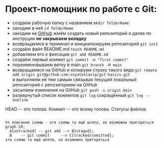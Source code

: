 Проект-помощник по работе с Git:
=====================================

* создаем рабочую папку с названием
    `mkdir folderName`
* заходим в неё
    `cd folderName`
* заходим на [GitHub](https://github.com/svyatoslavlp?tab=repositories)
    жмём создать новый репозиторий и далее по инструции
    **не закрываем вкладку**
* возвращаемся в терминал и инициализируем репозиторий `git init`
* создаём файл README.md `touch README.md`
* добавляем его к фиксации  `git add README.md`
* создаём первый коммит `git commit -m "first commit"`
* переименовываем ветку в main `git branch -M main`
* возвращаемся на GitHub и копируем строку такого вида `git remote add origin git@github.com:svyatoslavlp/git-basics.git`<br> и выполняем её тем самым связывая текущий локальный репозиторий с репозиторием на GitHub
* засылаем изменения на GitHub `git push -u origin main`
* развернутый список коммитов `git log` сокращённый `git log --oneline`

HEAD -- это голова.
Коммит -- это всему голова.
Статусы файлов:

```mermaid

%% описание схемы - эти схемы та ещё шляпа, но возможно пригодяться
graph LR;
  A[untracked] -- git add --> B[staged];
  B    -- git commit     --> C[tracked/comitted];
эти схемы та ещё шляпа, но возможно пригодяться

```